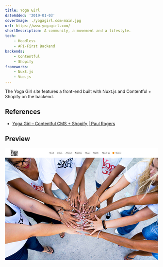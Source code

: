 ```yaml
---
title: Yoga Girl
dateAdded: '2019-01-03'
coverImage: ./yogagirl.com-main.jpg
url: https://www.yogagirl.com/
shortDescription: A community, a movement and a lifestyle.
tech:
    - Headless
    - API-First Backend
backends:
    - Contentful
    - Shopify
frameworks:
    - Nuxt.js
    - Vue.js    
---
```


The Yoga Girl site features a front-end built with Nuxt.js and Contentful + Shopify on the backend.

## References

* [Yoga Girl – Contentful CMS + Shopify | Paul Rogers](https://paulnrogers.com/headless-shopify/)

## Preview

![Yoga Girl Homepage Image](./yogagirl.com-main.jpg)
